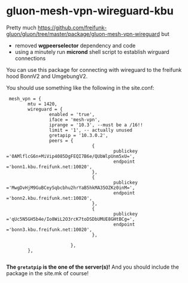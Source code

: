 # gluon-mesh-vpn-wireguard-kbu

Pretty much https://github.com/freifunk-gluon/gluon/tree/master/package/gluon-mesh-vpn-wireguard but
- removed **wgpeerselector** dependency and code
- using a minutely run **micrond** shell script to establish wirguard connections

You can use this package for connecting with wireguard to the freifunk hood BonnV2 and UmgebungV2. 

You should use something like the following in the site.conf:


```
 mesh_vpn = {
        mtu = 1420,
        wireguard = {
                enabled = 'true',
                iface = 'mesh-vpn',
                iprange = '10.3', --must be a /16!! 
                limit = '1', -- actually unused
                gretapip = '10.3.0.2',
                peers = {
                                {
                                        publickey ='0AMlflcG6n+MiVip4085DgFEQI7B6e/QUbWlpUnm5xU=',
                                        endpoint ='bonn1.kbu.freifunk.net:10020',
                                },                
                                {
                                        publickey ='MwgDvHjM9GuBCeySqbcbhu2hrYaB5hkMA35OZKz0inM=',
                                        endpoint ='bonn2.kbu.freifunk.net:10020',
                                },
                                {
                                        publickey ='qUc5N5GH5b4e/Io8WiL2O3rcK7toDSDbUMUE8GHtBCg=',
                                        endpoint ='bonn3.kbu.freifunk.net:10020',
                                },

                        },
        },
        
```

**The `gretatpip` is the one of the server(s)!**
And you should include the package in the site.mk of course!
